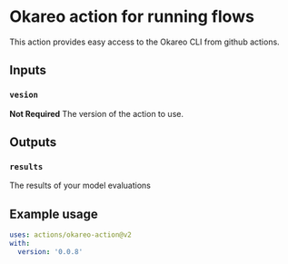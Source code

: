 # Okareo action for running flows

This action provides easy access to the Okareo CLI from github actions.

## Inputs

### `vesion`

**Not Required** The version of the action to use.

## Outputs

### `results`

The results of your model evaluations

## Example usage

```yaml
uses: actions/okareo-action@v2
with:
  version: '0.0.8'
```